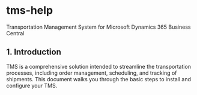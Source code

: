 # tms-help
Transportation Management System for Microsoft Dynamics 365 Business Central

## 1. Introduction

TMS is a comprehensive solution intended to streamline the transportation processes, including order management, scheduling, and tracking of shipments. This document walks you through the basic steps to install and configure your TMS.

